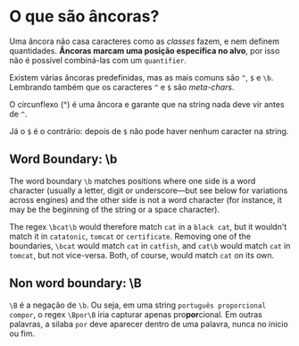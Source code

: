 # O que são âncoras?

Uma âncora não casa caracteres como as *classes* fazem, e nem definem quantidades. **Âncoras marcam uma posição específica no alvo**, por isso não é possível combiná-las com um `quantifier`.

Existem várias âncoras predefinidas, mas as mais comuns são `^`, `$` e `\b`. Lembrando também que os caracteres `^` e `$` são *meta-chars*.

O circunflexo (^) é uma âncora e garante que na string nada deve vir antes de `^`.

Já o `$` é o contrário: depois de `$` não pode haver nenhum caracter na string.

## Word Boundary: \b
The word boundary `\b` matches positions where one side is a word character (usually a letter, digit or underscore—but see below for variations across engines) and the other side is not a word character (for instance, it may be the beginning of the string or a space character).

The regex `\bcat\b` would therefore match `cat` in a `black cat`, but it wouldn't match it in `catatonic`, `tomcat` or `certificate`. Removing one of the boundaries, `\bcat` would match `cat` in `catfish`, and `cat\b` would match `cat` in `tomcat`, but not vice-versa. Both, of course, would match `cat` on its own.

## Non word boundary: \B

`\B` é a negação de `\b`. Ou seja, em uma string `português proporcional compor`, o 
regex `\Bpor\B` iria capturar apenas pro**por**cional. Em outras palavras, a silaba `por` deve aparecer dentro de uma palavra, nunca no inicio ou fim.


